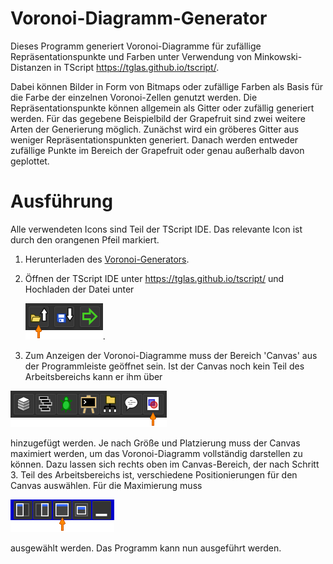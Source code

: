 # Voronoi-Diagramm-Generator
Dieses Programm generiert Voronoi-Diagramme für zufällige Repräsentationspunkte und Farben unter Verwendung von Minkowski-Distanzen in TScript https://tglas.github.io/tscript/.

Dabei können Bilder in Form von Bitmaps oder zufällige Farben als Basis für die Farbe der einzelnen Voronoi-Zellen genutzt werden. 
Die Repräsentationspunkte können allgemein als Gitter oder zufällig generiert werden. Für das gegebene Beispielbild der Grapefruit sind zwei weitere Arten der Generierung möglich.
Zunächst wird ein gröberes Gitter aus weniger Repräsentationspunkten generiert. Danach werden entweder zufällige Punkte im Bereich der Grapefruit oder genau außerhalb davon geplottet.

# Ausführung
Alle verwendeten Icons sind Teil der TScript IDE. Das relevante Icon ist durch den orangenen Pfeil markiert.

1. Herunterladen des [Voronoi-Generators](voronoiGenerator.tscript).
2. Öffnen der TScript IDE unter https://tglas.github.io/tscript/ und Hochladen der Datei unter

   ![Screenshot](tscript_icons/tscript_icons_upload.png).

3. Zum Anzeigen der Voronoi-Diagramme muss der Bereich 'Canvas' aus der Programmleiste geöffnet sein. Ist der Canvas noch kein Teil des Arbeitsbereichs kann er ihm über

  ![Screenshot](tscript_icons/tscript_icons_opencanvas.png)

  hinzugefügt werden. Je nach Größe und Platzierung muss der Canvas maximiert werden, um das Voronoi-Diagramm vollständig darstellen zu können. Dazu lassen sich rechts oben im Canvas-Bereich, der nach Schritt 3. Teil des Arbeitsbereichs ist, verschiedene Positionierungen für den Canvas auswählen. Für die Maximierung muss

  ![Screenshot](tscript_icons/tscript_icons_maximize.png)

  ausgewählt werden. Das Programm kann nun ausgeführt werden.
